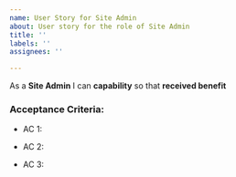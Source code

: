```yaml
---
name: User Story for Site Admin
about: User story for the role of Site Admin
title: ''
labels: ''
assignees: ''

---
```


As a **Site Admin** I can **capability** so that **received benefit**

### Acceptance Criteria:
- AC 1: 

- AC 2:

- AC 3:
